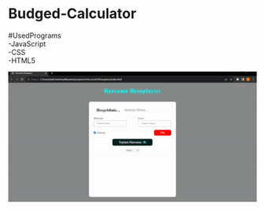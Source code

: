# Budged-Calculator

#UsedPrograms <br>
-JavaScript <br>
-CSS <br>
-HTML5 <br>

![](gif/harcama.gif)
